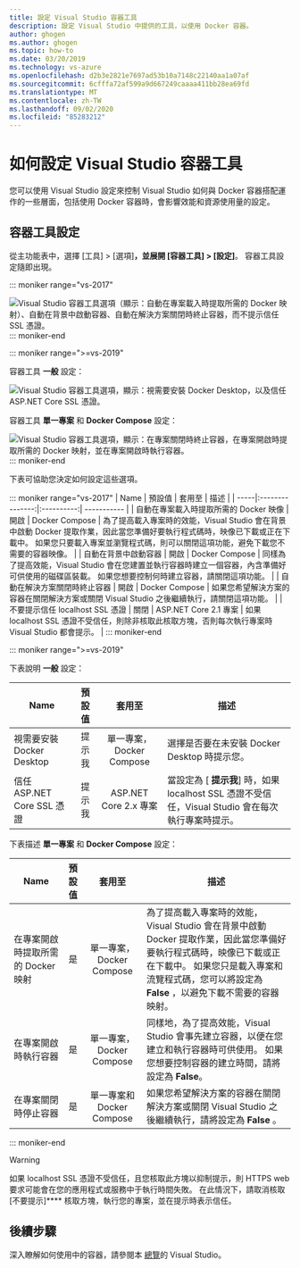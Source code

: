 ```yaml
---
title: 設定 Visual Studio 容器工具
description: 設定 Visual Studio 中提供的工具，以使用 Docker 容器。
author: ghogen
ms.author: ghogen
ms.topic: how-to
ms.date: 03/20/2019
ms.technology: vs-azure
ms.openlocfilehash: d2b3e2821e7697ad53b10a7148c22140aa1a07af
ms.sourcegitcommit: 6cfffa72af599a9d667249caaaa411bb28ea69fd
ms.translationtype: MT
ms.contentlocale: zh-TW
ms.lasthandoff: 09/02/2020
ms.locfileid: "85283212"
---
```

# <a name="how-to-configure-visual-studio-container-tools"></a>如何設定 Visual Studio 容器工具

您可以使用 Visual Studio 設定來控制 Visual Studio 如何與 Docker 容器搭配運作的一些層面，包括使用 Docker 容器時，會影響效能和資源使用量的設定。

## <a name="container-tools-settings"></a>容器工具設定

從主功能表中，選擇 [工具] > [選項]****，並展開 [容器工具] > [設定]****。 容器工具設定隨即出現。

::: moniker range="vs-2017"

![Visual Studio 容器工具選項（顯示：自動在專案載入時提取所需的 Docker 映射）、自動在背景中啟動容器、自動在解決方案關閉時終止容器，而不提示信任 SSL 憑證。](./media/overview/visual-studio-docker-tools-options.png)
::: moniker-end

::: moniker range=">=vs-2019"

容器工具 **一般** 設定：

![Visual Studio 容器工具選項，顯示：視需要安裝 Docker Desktop，以及信任 ASP.NET Core SSL 憑證。](./media/configure-container-tools/tools-options-1.png)

容器工具 **單一專案** 和 **Docker Compose** 設定：

![Visual Studio 容器工具選項，顯示：在專案關閉時終止容器，在專案開啟時提取所需的 Docker 映射，並在專案開啟時執行容器。](./media/configure-container-tools/tools-options-2.png)
::: moniker-end

下表可協助您決定如何設定這些選項。

::: moniker range="vs-2017"
| Name | 預設值 | 套用至 | 描述 |
| -----|:---------------:|:----------:| ----------- |
| 自動在專案載入時提取所需的 Docker 映像 | 開啟 | Docker Compose | 為了提高載入專案時的效能，Visual Studio 會在背景中啟動 Docker 提取作業，因此當您準備好要執行程式碼時，映像已下載或正在下載中。 如果您只要載入專案並瀏覽程式碼，則可以關閉這項功能，避免下載您不需要的容器映像。 |
| 自動在背景中啟動容器 | 開啟 | Docker Compose | 同樣為了提高效能，Visual Studio 會在您建置並執行容器時建立一個容器，內含準備好可供使用的磁碟區裝載。 如果您想要控制何時建立容器，請關閉這項功能。 |
| 自動在解決方案關閉時終止容器 | 開啟 | Docker Compose | 如果您希望解決方案的容器在關閉解決方案或關閉 Visual Studio 之後繼續執行，請關閉這項功能。 |
| 不要提示信任 localhost SSL 憑證 | 關閉 | ASP.NET Core 2.1 專案 | 如果 localhost SSL 憑證不受信任，則除非核取此核取方塊，否則每次執行專案時 Visual Studio 都會提示。 |
::: moniker-end

::: moniker range=">=vs-2019"

下表說明 **一般** 設定：

| Name | 預設值 | 套用至 | 描述 |
| -----|:---------------:|:----------:| ----------- |
| 視需要安裝 Docker Desktop | 提示我 | 單一專案，Docker Compose | 選擇是否要在未安裝 Docker Desktop 時提示您。 |
| 信任 ASP.NET Core SSL 憑證 | 提示我 | ASP.NET Core 2.x 專案 | 當設定為 [ **提示我**] 時，如果 localhost SSL 憑證不受信任，Visual Studio 會在每次執行專案時提示。 |

下表描述 **單一專案** 和 **Docker Compose** 設定：

| Name | 預設值 | 套用至 | 描述 |
| -----|:---------------:|:----------:| ----------- |
| 在專案開啟時提取所需的 Docker 映射 | 是 | 單一專案，Docker Compose | 為了提高載入專案時的效能，Visual Studio 會在背景中啟動 Docker 提取作業，因此當您準備好要執行程式碼時，映像已下載或正在下載中。 如果您只是載入專案和流覽程式碼，您可以將設定為 **False** ，以避免下載不需要的容器映射。 |
| 在專案開啟時執行容器 | 是 | 單一專案，Docker Compose | 同樣地，為了提高效能，Visual Studio 會事先建立容器，以便在您建立和執行容器時可供使用。 如果您想要控制容器的建立時間，請將設定為 **False**。 |
| 在專案關閉時停止容器 | 是 | 單一專案和 Docker Compose | 如果您希望解決方案的容器在關閉解決方案或關閉 Visual Studio 之後繼續執行，請將設定為 **False** 。 |

::: moniker-end
> [!WARNING]
> 如果 localhost SSL 憑證不受信任，且您核取此方塊以抑制提示，則 HTTPS web 要求可能會在您的應用程式或服務中于執行時間失敗。 在此情況下，請取消核取 [不要提示]**** 核取方塊，執行您的專案，並在提示時表示信任。

## <a name="next-steps"></a>後續步驟

深入瞭解如何使用中的容器，請參閱本 [總覽](overview.md)的 Visual Studio。